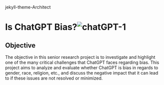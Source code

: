 jekyll-theme-Architect
# Is ChatGPT Bias?![chatGPT-1](https://github.com/erickingue/Senior-Research/assets/135284621/edaa9517-95b8-40bd-9056-1392262c03f8)
 ## Objective

The objective in this senior research project is to investigate and highlight one of the many critical challenges that ChatGPT faces regarding bias. This project aims to analyze and evaluate whether ChatGPT is bias in regards to gender, race, religion, etc., and discuss the negative impact that it can lead to if these issues are not resolved or minimized. 
